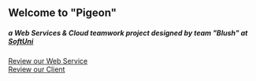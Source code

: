 <h2>Welcome to "Pigeon"</h2>
<h5>a Web Services & Cloud teamwork project designed by team "Blush" at <a href="https://softuni.bg/">SoftUni</a></h5>

<a href="http://softunipigeon.cloudapp.net/Help">Review our Web Service</a><br />
<a href="http://softunipigeon.azurewebsites.net/#/">Review our Client</a>